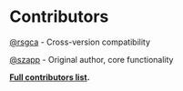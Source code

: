 # Contributors

[@rsgca](https://github.com/rsgca) - Cross-version compatibility
  
[@szapp](https://github.com/szapp) - Original author, core functionality

**[Full contributors list](https://github.com/szapp/exportPlaylists/contributors).**
